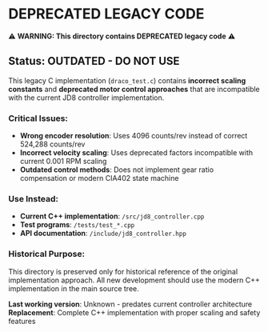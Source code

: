 # DEPRECATED LEGACY CODE

⚠️ **WARNING: This directory contains DEPRECATED legacy code** ⚠️

## Status: OUTDATED - DO NOT USE

This legacy C implementation (`draco_test.c`) contains **incorrect scaling constants** and **deprecated motor control approaches** that are incompatible with the current JD8 controller implementation.

### Critical Issues:
- **Wrong encoder resolution**: Uses 4096 counts/rev instead of correct 524,288 counts/rev
- **Incorrect velocity scaling**: Uses deprecated factors incompatible with current 0.001 RPM scaling
- **Outdated control methods**: Does not implement gear ratio compensation or modern CIA402 state machine

### Use Instead:
- **Current C++ implementation**: `/src/jd8_controller.cpp`
- **Test programs**: `/tests/test_*.cpp`
- **API documentation**: `/include/jd8_controller.hpp`

### Historical Purpose:
This directory is preserved only for historical reference of the original implementation approach. All new development should use the modern C++ implementation in the main source tree.

**Last working version**: Unknown - predates current controller architecture
**Replacement**: Complete C++ implementation with proper scaling and safety features